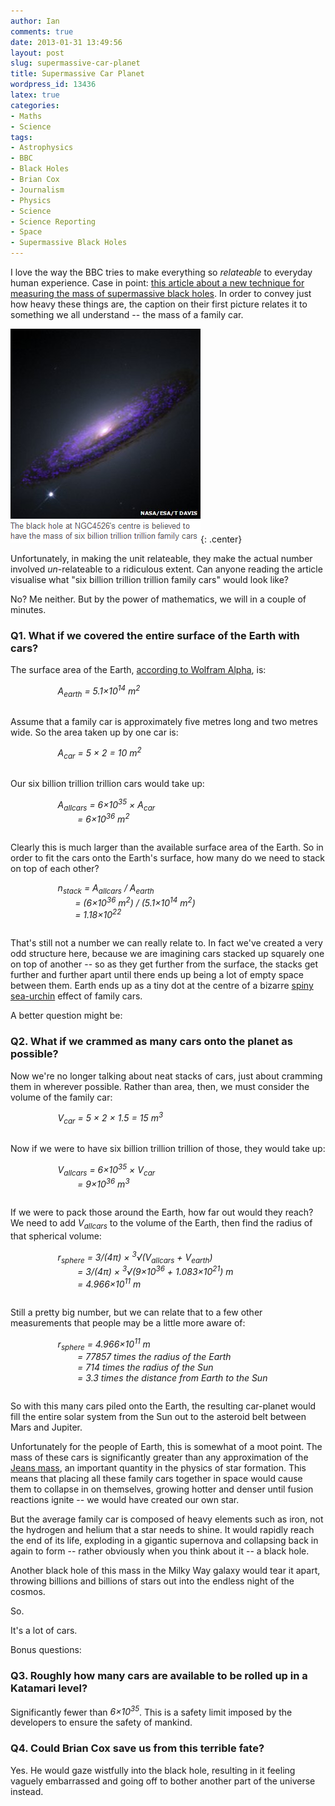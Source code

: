 ```yaml
---
author: Ian
comments: true
date: 2013-01-31 13:49:56
layout: post
slug: supermassive-car-planet
title: Supermassive Car Planet
wordpress_id: 13436
latex: true
categories:
- Maths
- Science
tags:
- Astrophysics
- BBC
- Black Holes
- Brian Cox
- Journalism
- Physics
- Science
- Science Reporting
- Space
- Supermassive Black Holes
---
```


I love the way the BBC tries to make everything so _relateable_ to everyday human experience. Case in point: [this article about a new technique for measuring the mass of supermassive black holes](http://www.bbc.co.uk/news/science-environment-21259221). In order to convey just how heavy these things are, the caption on their first picture relates it to something we all understand -- the mass of a family car.

![](/img/blog/2013/01/wpid-blackhole.png){: .center}

Unfortunately, in making the unit relateable, they make the actual number involved _un_-relateable to a ridiculous extent. Can anyone reading the article visualise what "six billion trillion trillion family cars" would look like?

No? Me neither. But by the power of mathematics, we will in a couple of minutes.

### Q1. What if we covered the entire surface of the Earth with cars?

The surface area of the Earth, [according to Wolfram Alpha](http://www.wolframalpha.com/input/?i=surface+area+of+the+Earth+in+metres), is:

<div style="display: inline-block; margin: 0px 15%; margin-bottom: 1em;"><em>
A<sub>earth</sub> = 5.1&times;10<sup>14</sup> m<sup>2</sup>
</em></div>

Assume that a family car is approximately five metres long and two metres wide. So the area taken up by one car is:

<div style="display: inline-block; margin: 0px 15%; margin-bottom: 1em;"><em>
A<sub>car</sub> = 5 &times; 2 = 10 m<sup>2</sup>
</em></div>

Our six billion trillion trillion cars would take up:

<div style="display: inline-block; margin: 0px 15%; margin-bottom: 1em;"><em>
A<sub>allcars</sub> = 6&times;10<sup>35</sup> &times; A<sub>car</sub><br/>
&nbsp;&nbsp;&nbsp;&nbsp;&nbsp;&nbsp;&nbsp;&nbsp;= 6&times;10<sup>36</sup> m<sup>2</sup>
</em></div>

Clearly this is much larger than the available surface area of the Earth. So in order to fit the cars onto the Earth's surface, how many do we need to stack on top of each other?

<div style="display: inline-block; margin: 0px 15%; margin-bottom: 1em;"><em>
n<sub>stack</sub> = A<sub>allcars</sub> / A<sub>earth</sub><br/>
&nbsp;&nbsp;&nbsp;&nbsp;&nbsp;&nbsp;&nbsp;= (6&times;10<sup>36</sup> m<sup>2</sup>) / (5.1&times;10<sup>14</sup> m<sup>2</sup>)<br/>
&nbsp;&nbsp;&nbsp;&nbsp;&nbsp;&nbsp;&nbsp;= 1.18&times;10<sup>22</sup>
</em></div>

That's still not a number we can really relate to. In fact we've created a very odd structure here, because we are imagining cars stacked up squarely one on top of another -- so as they get further from the surface, the stacks get further and further apart until there ends up being a lot of empty space between them. Earth ends up as a tiny dot at the centre of a bizarre [spiny sea-urchin](http://en.wikipedia.org/wiki/Diadema_antillarum) effect of family cars.

A better question might be:

### Q2. What if we crammed as many cars onto the planet as possible?

Now we're no longer talking about neat stacks of cars, just about cramming them in wherever possible. Rather than area, then, we must consider the volume of the family car:

<div style="display: inline-block; margin: 0px 15%; margin-bottom: 1em;"><em>
V<sub>car</sub> = 5 &times; 2 &times; 1.5 = 15 m<sup>3</sup>
</em></div>

Now if we were to have six billion trillion trillion of those, they would take up:

<div style="display: inline-block; margin: 0px 15%; margin-bottom: 1em;"><em>
V<sub>allcars</sub> = 6&times;10<sup>35</sup> &times; V<sub>car</sub><br/>
&nbsp;&nbsp;&nbsp;&nbsp;&nbsp;&nbsp;&nbsp;&nbsp;= 9&times;10<sup>36</sup> m<sup>3</sup>
</em></div>

If we were to pack those around the Earth, how far out would they reach? We need to add *V<sub>allcars</sub>* to the volume of the Earth, then find the radius of that spherical volume:

<div style="display: inline-block; margin: 0px 15%; margin-bottom: 1em;"><em>
r<sub>sphere</sub> = 3/(4&pi;) &times; <sup>3</sup>&radic;<span>(V<sub>allcars</sub> + V<sub>earth</sub>)</span><br/>
&nbsp;&nbsp;&nbsp;&nbsp;&nbsp;&nbsp;&nbsp;&nbsp;= 3/(4&pi;) &times; <sup>3</sup>&radic;<span>(9&times;10<sup>36</sup> + 1.083&times;10<sup>21</sup>)</span> m<br/>
&nbsp;&nbsp;&nbsp;&nbsp;&nbsp;&nbsp;&nbsp;&nbsp;= 4.966&times;10<sup>11</sup> m
</em></div>

Still a pretty big number, but we can relate that to a few other measurements that people may be a little more aware of:

<div style="display: inline-block; margin: 0px 15%; margin-bottom: 1em;"><em>
r<sub>sphere</sub> = 4.966&times;10<sup>11</sup> m<br/>
&nbsp;&nbsp;&nbsp;&nbsp;&nbsp;&nbsp;&nbsp;&nbsp;= 77857 times the radius of the Earth<br/>
&nbsp;&nbsp;&nbsp;&nbsp;&nbsp;&nbsp;&nbsp;&nbsp;= 714 times the radius of the Sun<br/>
&nbsp;&nbsp;&nbsp;&nbsp;&nbsp;&nbsp;&nbsp;&nbsp;= 3.3 times the distance from Earth to the Sun
</em></div>

So with this many cars piled onto the Earth, the resulting car-planet would fill the entire solar system from the Sun out to the asteroid belt between Mars and Jupiter.

Unfortunately for the people of Earth, this is somewhat of a moot point. The mass of these cars is significantly greater than any approximation of the [Jeans mass](http://en.wikipedia.org/wiki/Jeans_instability#Jeans_mass), an important quantity in the physics of star formation. This means that placing all these family cars together in space would cause them to collapse in on themselves, growing hotter and denser until fusion reactions ignite -- we would have created our own star.

But the average family car is composed of heavy elements such as iron, not the hydrogen and helium that a star needs to shine. It would rapidly reach the end of its life, exploding in a gigantic supernova and collapsing back in again to form -- rather obviously when you think about it -- a black hole.

Another black hole of this mass in the Milky Way galaxy would tear it apart, throwing billions and billions of stars out into the endless night of the cosmos.

So.

It's a lot of cars.

Bonus questions:

### Q3. Roughly how many cars are available to be rolled up in a Katamari level?

Significantly fewer than *6&times;10<sup>35</sup>*. This is a safety limit imposed by the developers to ensure the safety of mankind.

### Q4. Could Brian Cox save us from this terrible fate?

Yes. He would gaze wistfully into the black hole, resulting in it feeling vaguely embarrassed and going off to bother another part of the universe instead.

